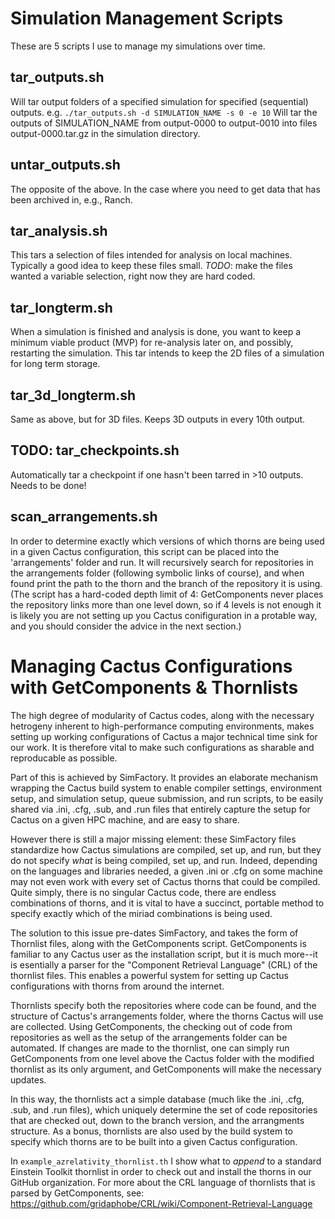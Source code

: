 # Simulation Management Scripts

These are 5 scripts I use to manage my simulations over time.

## tar_outputs.sh
Will tar output folders of a specified simulation for specified (sequential) outputs. 
e.g. ```./tar_outputs.sh -d SIMULATION_NAME -s 0 -e 10```
Will tar the outputs of SIMULATION_NAME from output-0000 to output-0010 into files output-0000.tar.gz in the simulation directory.

## untar_outputs.sh
The opposite of the above. In the case where you need to get data that has been archived in, e.g., Ranch.

## tar_analysis.sh
This tars a selection of files intended for analysis on local machines. Typically a good idea to keep these files small.
*TODO*: make the files wanted a variable selection, right now they are hard coded.

## tar_longterm.sh
When a simulation is finished and analysis is done, you want to keep a minimum viable product (MVP) for re-analysis later on, and possibly, restarting the simulation. This tar intends to keep the 2D files of a simulation for long term storage.

## tar_3d_longterm.sh
Same as above, but for 3D files. Keeps 3D outputs in every 10th output.

## TODO: tar_checkpoints.sh
Automatically tar a checkpoint if one hasn't been tarred in >10 outputs. Needs to be done!

## scan_arrangements.sh
In order to determine exactly which versions of which thorns are being used in a given Cactus configuration, this script can be placed into the 'arrangements' folder and run. It will recursively search for repositories in the arrangements folder (following symbolic links of course), and when found print the path to the thorn and the branch of the repository it is using.
(The script has a hard-coded depth limit of 4: GetComponents never places the repository links more than one level down, so if 4 levels is not enough it is likely you are not setting up you Cactus conifiguration in a protable way, and you should consider the advice in the next section.)

# Managing Cactus Configurations with GetComponents & Thornlists

The high degree of modularity of Cactus codes, along with the necessary hetrogeny inherent to high-performance computing environments, makes setting up working configurations of Cactus a major technical time sink for our work.
It is therefore vital to make such configurations as sharable and reproducable as possible.

Part of this is achieved by SimFactory. It provides an elaborate mechanism wrapping the Cactus build system to enable compiler settings, environment setup, and simulation setup, queue submission, and run scripts, to be easily shared via .ini, .cfg, .sub, and .run files that entirely capture the setup for Cactus on a given HPC machine, and are easy to share.

However there is still a major missing element: these SimFactory files standardize how Cactus simulations are compiled, set up, and run, but they do not specify *what* is being compiled, set up, and run. Indeed, depending on the languages and libraries needed, a given .ini or .cfg on some machine may not even work with every set of Cactus thorns that could be compiled. Quite simply, there is no singular Cactus code, there are endless combinations of thorns, and it is vital to have a succinct, portable method to specify exactly which of the miriad combinations is being used.

The solution to this issue pre-dates SimFactory, and takes the form of Thornlist files, along with the GetComponents script.
GetComponents is familiar to any Cactus user as the installation script, but it is much more--it is esentially a parser for the "Component Retrieval Language" (CRL) of the thornlist files. This enables a powerful system for setting up Cactus configurations with thorns from around the internet.

Thornlists specify both the repositories where code can be found, and the structure of Cactus's arrangements folder, where the thorns Cactus will use are collected. Using GetComponents, the checking out of code from repositories as well as the setup of the arrangements folder can be automated. If changes are made to the thornlist, one can simply run GetComponents from one level above the Cactus folder with the modified thornlist as its only argument, and GetComponents will make the necessary updates.

In this way, the thornlists act a simple database (much like the .ini, .cfg, .sub, and .run files), which uniquely determine the set of code repositories that are checked out, down to the branch version, and the arrangments structure. As a bonus, thornlists are also used by the build system to specify which thorns are to be built into a given Cactus configuration.

In ```example_azrelativity_thornlist.th``` I show what to _append_ to a standard Einstein Toolkit thornlist in order to check out and install the thorns in our GitHub organization. For more about the CRL language of thornlists that is parsed by GetComponents, see:
https://github.com/gridaphobe/CRL/wiki/Component-Retrieval-Language
